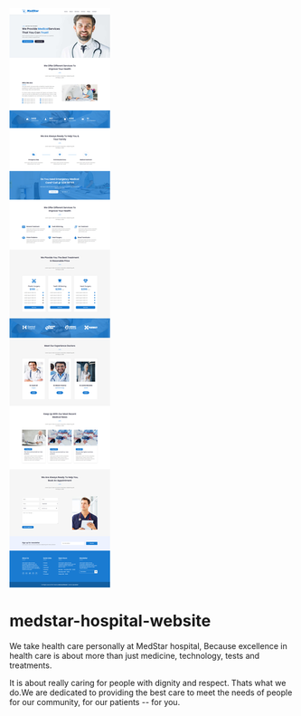 ![Design preview for the Product preview card component coding challenge](./images/medstar-hospital-website.png)
# medstar-hospital-website
We take health care personally at MedStar hospital, Because excellence in health care is about more than just medicine, technology, tests and treatments.

It is about really caring for people with dignity and respect. Thats what we do.We are dedicated to providing the best care to meet the needs of people for our community, for our patients -- for you.
